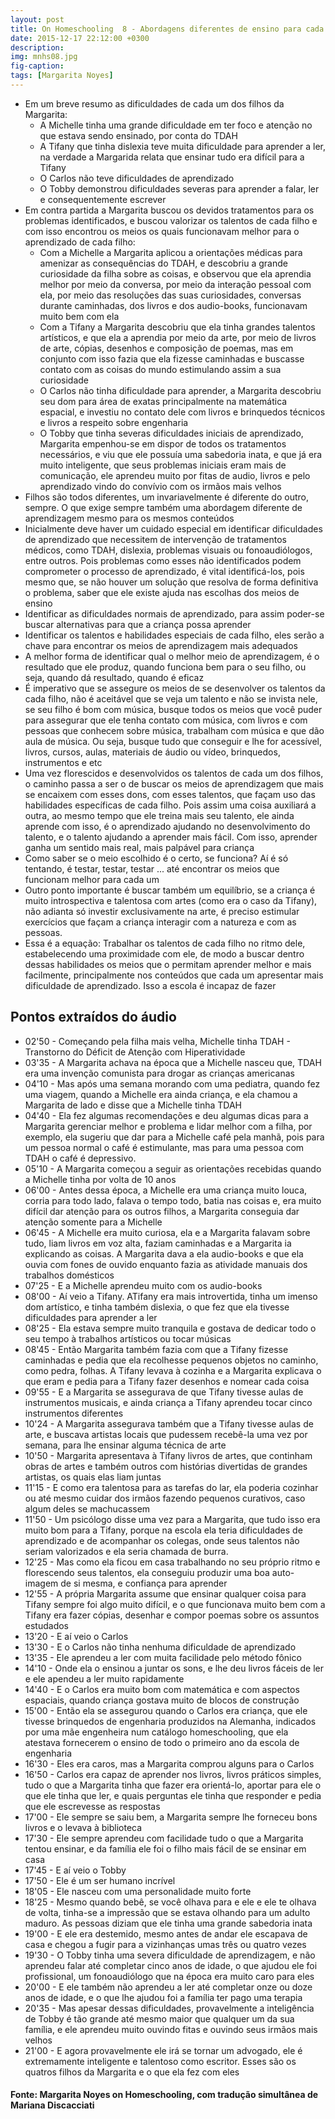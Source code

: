 ```yaml
---
layout: post
title: On Homeschooling  8 - Abordagens diferentes de ensino para cada filho
date: 2015-12-17 22:12:00 +0300
description: 
img: mnhs08.jpg
fig-caption: 
tags: [Margarita Noyes]
---
```


* Em um breve resumo as dificuldades de cada um dos filhos da Margarita:
    * A Michelle tinha uma grande dificuldade em ter foco e atenção no que estava sendo ensinado, por conta do TDAH
    * A Tifany que tinha dislexia teve muita dificuldade para aprender a ler, na verdade a Margarida relata que ensinar tudo era difícil para a Tifany
    * O Carlos não teve dificuldades de aprendizado
    * O Tobby demonstrou dificuldades severas para aprender a falar, ler e consequentemente escrever
* Em contra partida a Margarita buscou os devidos tratamentos para os problemas identificados, e buscou valorizar os talentos de cada filho e com isso encontrou os meios os quais funcionavam melhor para o aprendizado de cada filho:
    * Com a Michelle a Margarita aplicou a orientações médicas para amenizar as consequências do TDAH, e descobriu a grande curiosidade da filha sobre as coisas, e observou que ela aprendia melhor por meio da conversa, por meio da interação pessoal com ela, por meio das resoluções das suas curiosidades, conversas durante caminhadas, dos livros e dos audio-books, funcionavam muito bem com ela
    * Com a Tifany a Margarita descobriu que ela tinha grandes talentos artísticos, e que ela a aprendia por meio da arte, por meio de livros de arte, cópias, desenhos e composição de poemas, mas em conjunto com isso fazia que ela fizesse caminhadas e buscasse contato com as coisas do mundo estimulando assim a sua curiosidade
    * O Carlos não tinha dificuldade para aprender, a Margarita descobriu seu dom para área de exatas principalmente na matemática espacial, e investiu no contato dele com livros e brinquedos técnicos e livros a respeito sobre engenharia
    * O Tobby  que tinha severas dificuldades iniciais de aprendizado, Margarita empenhou-se em dispor de todos os tratamentos necessários, e viu que ele possuía uma sabedoria inata, e que já era muito inteligente, que seus problemas iniciais eram mais de comunicação, ele aprendeu muito por fitas de audio, livros e pelo aprendizado vindo do convívio com os irmãos mais velhos
* Filhos são todos diferentes, um invariavelmente é diferente do outro, sempre. O que exige sempre também uma abordagem diferente de aprendizagem mesmo para os mesmos conteúdos
* Inicialmente deve haver um cuidado especial em identificar dificuldades de aprendizado que necessitem de intervenção de tratamentos médicos, como TDAH, dislexia, problemas visuais ou fonoaudiólogos, entre outros. Pois problemas como esses não identificados podem comprometer o processo de aprendizado, é vital identificá-los, pois mesmo que, se não houver um solução que resolva de forma definitiva o problema, saber que ele existe ajuda nas escolhas dos meios de ensino
* Identificar as dificuldades normais de aprendizado, para assim poder-se buscar alternativas para que a criança possa aprender
* Identificar os talentos e habilidades especiais de cada filho, eles serão a chave para encontrar os meios de aprendizagem mais adequados
* A melhor forma de identificar qual o melhor meio de aprendizagem, é o resultado que ele produz, quando funciona bem para o seu filho, ou seja, quando dá resultado, quando é eficaz
* É imperativo que se assegure os meios de se desenvolver os talentos da cada filho, não é aceitável que se veja um talento e não se invista nele, se seu filho é bom com música, busque todos os meios que você puder para assegurar que ele tenha contato com música, com livros e com pessoas que conhecem sobre música, trabalham com música e que dão aula de música. Ou seja, busque tudo que conseguir e lhe for acessível, livros, cursos, aulas, materiais de áudio ou vídeo, brinquedos, instrumentos e etc
* Uma vez florescidos e desenvolvidos os talentos de cada um dos filhos, o caminho passa a ser o de buscar os meios de aprendizagem que mais se encaixem com esses dons, com esses talentos, que façam uso das habilidades específicas de cada filho. Pois assim uma coisa auxiliará a outra, ao mesmo tempo que ele treina mais seu talento, ele ainda aprende com isso, é o aprendizado ajudando no desenvolvimento do talento, e o talento ajudando a aprender mais fácil. Com isso, aprender ganha um sentido mais real, mais palpável para criança
* Como saber se o meio escolhido é o certo, se funciona? Aí é só tentando, é testar, testar, testar ... até encontrar os meios que funcionam melhor para cada um
* Outro ponto importante é buscar também um equilíbrio, se a criança é muito introspectiva e talentosa com artes (como era o caso da Tifany), não adianta só investir exclusivamente na arte, é preciso estimular exercícios que façam a criança interagir com a natureza e com as pessoas.
* Essa é a equação: Trabalhar os talentos de cada filho no ritmo dele, estabelecendo uma proximidade com ele, de modo a buscar dentro dessas habilidades os meios que o permitam aprender melhor e mais facilmente, principalmente nos conteúdos que cada um apresentar mais dificuldade de aprendizado. Isso a escola é incapaz de fazer

## Pontos extraídos do áudio

* 02'50 - Começando pela filha mais velha, Michelle tinha TDAH - Transtorno do Déficit de Atenção com Hiperatividade
* 03'35 - A Margarita achava na época que a Michelle nasceu que, TDAH era uma invenção comunista para drogar as crianças americanas
* 04'10 - Mas após uma semana morando com uma pediatra, quando fez uma viagem, quando a Michelle era ainda criança, e ela chamou a Margarita de lado e disse que a Michelle tinha TDAH
* 04'40 - Ela fez algumas recomendações e deu algumas dicas para a Margarita gerenciar melhor e problema e lidar melhor com a filha, por exemplo, ela sugeriu que dar para a Michelle café pela manhã, pois para um pessoa normal o café é estimulante, mas para uma pessoa com TDAH o café é depressivo.
* 05'10 - A Margarita começou a seguir as orientações recebidas quando a Michelle tinha por volta de 10 anos
* 06'00 - Antes dessa época, a Michelle era uma criança muito louca, corria para todo lado, falava o tempo todo, batia nas coisas e, era muito difícil dar atenção para os outros filhos, a Margarita conseguia dar atenção somente para a Michelle
* 06'45 - A Michelle era muito curiosa, ela e a Margarita falavam sobre tudo, liam livros em voz alta, faziam caminhadas e a Margarita ia explicando as coisas. A Margarita dava a ela audio-books e que ela ouvia com fones de ouvido enquanto fazia as atividade manuais dos trabalhos domésticos
* 07'25 - E a Michelle aprendeu muito com os audio-books
* 08'00 - Aí veio a Tifany. ATifany era mais introvertida, tinha um imenso dom artístico, e tinha também dislexia, o que fez que ela tivesse dificuldades para aprender a ler
* 08'25 - Ela estava sempre muito tranquila e gostava de dedicar todo o seu tempo à trabalhos artísticos ou tocar músicas
* 08'45 - Então Margarita também fazia com que a Tifany fizesse caminhadas e pedia que ela recolhesse pequenos objetos no caminho, como pedra, folhas. A Tifany levava à cozinha e a Margarita explicava o que eram e pedia para a Tifany fazer desenhos e nomear cada coisa
* 09'55 - E a Margarita se assegurava de que Tifany tivesse aulas de instrumentos musicais, e ainda criança a Tifany aprendeu tocar cinco instrumentos diferentes
* 10'24 - A Margarita assegurava também que a Tifany tivesse aulas de arte, e buscava artistas locais que pudessem recebê-la uma vez por semana, para lhe ensinar alguma técnica de arte
* 10'50 - Margarita apresentava à Tifany livros de artes, que continham obras de artes e também outros com histórias divertidas de grandes artistas, os quais elas liam juntas
* 11'15 - E como era talentosa para as tarefas do lar, ela poderia cozinhar ou até mesmo cuidar dos irmãos fazendo pequenos curativos, caso algum deles se machucassem
* 11'50 - Um psicólogo disse uma vez para a Margarita, que tudo isso era muito bom para a Tifany, porque na escola ela teria dificuldades de aprendizado e de acompanhar os colegas, onde seus talentos não seriam valorizados e ela seria chamada de burra.
* 12'25 - Mas como ela ficou em casa trabalhando no seu próprio ritmo e florescendo seus talentos, ela conseguiu produzir uma boa auto-imagem de si mesma, e confiança para aprender
* 12'55 - A própria Margarita assume que ensinar qualquer coisa para Tifany sempre foi algo muito difícil, e o que funcionava muito bem com a Tifany era fazer cópias, desenhar e compor poemas sobre os assuntos estudados
* 13'20 - E aí veio o Carlos
* 13'30 - E o Carlos não tinha nenhuma dificuldade de aprendizado
* 13'35 - Ele aprendeu a ler com muita facilidade pelo método fônico
* 14'10 - Onde ela o ensinou a juntar os sons, e lhe deu livros fáceis de ler e ele apendeu a ler muito rapidamente
* 14'40 - E o Carlos era muito bom com matemática e com aspectos espaciais, quando criança gostava muito de blocos de construção
* 15'00 - Então ela se assegurou quando o Carlos era criança, que ele tivesse brinquedos de engenharia produzidos na Alemanha, indicados por uma mãe engenheira num catálogo homeschooling, que ela atestava fornecerem o ensino de todo o primeiro ano da escola de engenharia
* 16'30 - Eles era caros, mas a Margarita comprou alguns para o Carlos
* 16'50 - Carlos era capaz de aprender nos livros, livros práticos simples, tudo o que a Margarita tinha que fazer era orientá-lo, aportar para ele o que ele tinha que ler, e quais perguntas ele tinha que responder e pedia que ele escrevesse as respostas
* 17'00 - Ele sempre se saiu bem, a Margarita sempre lhe forneceu bons livros e o levava à biblioteca
* 17'30 - Ele sempre aprendeu com facilidade tudo o que a Margarita tentou ensinar, e da família ele foi o filho mais fácil de se ensinar em casa
* 17'45 - E aí veio o Tobby
* 17'50 - Ele é um ser humano incrível
* 18'05 - Ele nasceu com uma personalidade muito forte
* 18'25 - Mesmo quando bebê, se você olhava para e ele e ele te olhava de volta, tinha-se a impressão que se estava olhando para um adulto maduro. As pessoas diziam que ele tinha uma grande sabedoria inata
* 19'00 - E ele era destemido, mesmo antes de andar ele escapava de casa e chegou a fugir para a vizinhanças umas três ou quatro vezes
* 19'30 - O Tobby tinha uma severa dificuldade de aprendizagem, e não aprendeu falar até completar cinco anos de idade, o que ajudou ele foi profissional, um fonoaudiólogo que na época era muito caro para eles
* 20'00 - E ele também não aprendeu a ler até completar onze ou doze anos de idade, e o que lhe ajudou foi a família ter pago uma terapia
* 20'35 - Mas apesar dessas dificuldades, provavelmente a inteligência de Tobby é tão grande até mesmo maior que qualquer um da sua família, e ele aprendeu muito ouvindo fitas e ouvindo seus irmãos mais velhos
* 21'00 - E agora provavelmente ele irá se tornar um advogado, ele é extremamente inteligente e talentoso como escritor. Esses são os quatros filhos da Margarita e o que ela fez com eles

#### Fonte: Margarita Noyes on Homeschooling, com tradução simultânea de Mariana Discacciati
